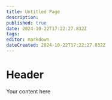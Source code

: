 ```yaml
---
title: Untitled Page
description: 
published: true
date: 2024-10-22T17:22:27.832Z
tags: 
editor: markdown
dateCreated: 2024-10-22T17:22:27.832Z
---
```


# Header
Your content here